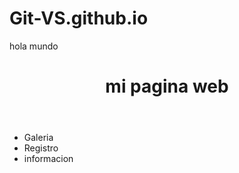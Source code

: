 # Git-VS.github.io
hola mundo  
<!DOCTYPE html>
<html>
  <head>
    <title>Pagina con estilo</title>
  </head>
  <body>
    <div>
    <header>
      <h1>mi pagina web</h1>
    </header>
      <nav>
        <ul>
          <li>
            <a href-"Maquetacion.html">Galeria</a>
          </li>
          <li>
            <a href-""Maquetacion.html"">Registro</a>
          </li>
          <li>
            <a href-""Maquetacion.html"">informacion</a>
          </li>
        </ul>
      </nav>
      <section>
      </section>
      <aside>
      </aside>
    <footer>
    </footer>
    </div>
  </body>
      
  
